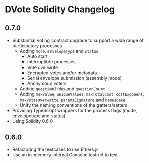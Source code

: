 # DVote Solidity Changelog

## 0.7.0

- Substantial Voting contract upgrade to support a wide range of participatory processes
    - Adding `mode`, `envelopeType` and `status`
        - Auto start
        - Interruptible processes
        - Vote overwrite
        - Encrypted votes and/or metadata
        - Serial envelope submission (assembly mode)
        - Anonymous voters
    - Adding `questionIndex` and `questionCount`
    - Adding `maxValue`, `uniqueValues`, `maxTotalCost`, `costExponent`, `maxVotesOverwrite`, `paramsSignature` and `namespace`
    - Unify the naming conventions of the getters/setters
- Providing TypeScript wrappers for the process flags (mode, envelopetype and status)
- Using Solidity 0.6.0

## 0.6.0

- Refactoring the testcases to use Ethers.js
- Use an in-memory internal Ganache testnet to test
